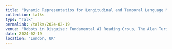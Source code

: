 ```yaml
---
title: "Dynamic Representatios for Longitudinal and Temporal Language Modelling"
collection: talks
type: "Talk"
permalink: /talks/2024-02-19
venue: "Robots in Disguise: Fundamental AI Reading Group, The Alan Turing Institute"
date: 2024-02-19
location: "London, UK"
---
```

